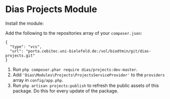 # Dias Projects Module

Install the module:

Add the following to the repositories array of your `composer.json`:
```
{
  "type": "vcs",
  "url": "porta.cebitec.uni-bielefeld.de:/vol/biodtmin/git/dias-projects.git"
}
```

1. Run `php composer.phar require dias/projects:dev-master`.
2. Add `'Dias\Modules\Projects\ProjectsServiceProvider'` to the `providers` array in `config/app.php`.
3. Run `php artisan projects:publish` to refresh the public assets of this package. Do this for every update of the package.
